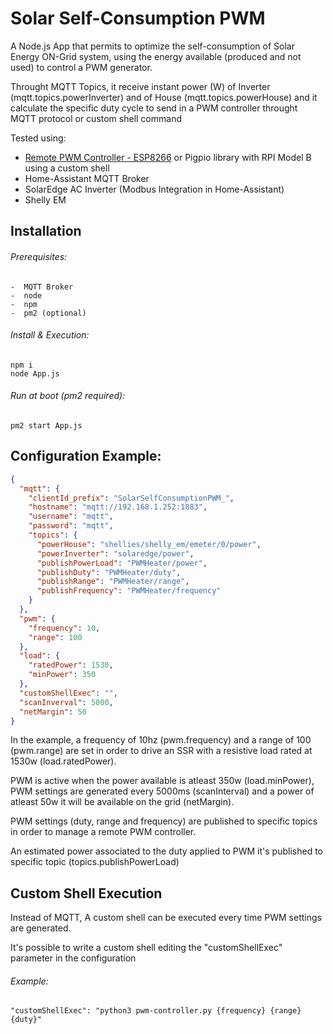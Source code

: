 # Solar Self-Consumption PWM

A Node.js App that permits to optimize the self-consumption of Solar Energy ON-Grid system, using the energy available (produced and not used) to control a PWM generator.

Throught MQTT Topics, it receive instant power (W) of Inverter (mqtt.topics.powerInverter) and of House (mqtt.topics.powerHouse) and it calculate the specific duty cycle to send in a PWM controller throught MQTT protocol or custom shell command

Tested using:
-  [Remote PWM Controller - ESP8266](https://github.com/mobot95/RemotePWMController-ESP8266) or Pigpio library with RPI Model B using a custom shell
-  Home-Assistant MQTT Broker
-  SolarEdge AC Inverter (Modbus Integration in Home-Assistant)
-  Shelly EM

## Installation
###### Prerequisites:
```
-  MQTT Broker
-  node
-  npm
-  pm2 (optional)
```

###### Install & Execution:
```
npm i
node App.js
```

###### Run at boot (pm2 required):
```
pm2 start App.js
```

## Configuration Example:
```JSON
{
  "mqtt": {
    "clientId_prefix": "SolarSelfConsumptionPWM_",
    "hostname": "mqtt://192.168.1.252:1883",
    "username": "mqtt",
    "password": "mqtt",
    "topics": {
      "powerHouse": "shellies/shelly_em/emeter/0/power",
      "powerInverter": "solaredge/power",
      "publishPowerLoad": "PWMHeater/power",
      "publishDuty": "PWMHeater/duty",
      "publishRange": "PWMHeater/range",
      "publishFrequency": "PWMHeater/frequency"
    }
  },
  "pwm": {
    "frequency": 10,
    "range": 100
  },
  "load": {
    "ratedPower": 1530,
    "minPower": 350
  },
  "customShellExec": "",
  "scanInverval": 5000,
  "netMargin": 50
}
```
In the example, a frequency of 10hz (pwm.frequency) and a range of 100 (pwm.range) are set in order to drive an SSR with a resistive load rated at 1530w (load.ratedPower).

PWM is active when the power available is atleast 350w (load.minPower), PWM settings are generated every 5000ms (scanInterval) and a power of atleast 50w it will be available on the grid (netMargin).

PWM settings (duty, range and frequency) are published to specific topics in order to manage a remote PWM controller.

An estimated power associated to the duty applied to PWM  it's published to specific topic (topics.publishPowerLoad)

## Custom Shell Execution
Instead of MQTT, A custom shell can be executed every time PWM settings are generated.

It's possible to write a custom shell editing the "customShellExec" parameter in the configuration

###### Example:
```
"customShellExec": "python3 pwm-controller.py {frequency} {range} {duty}"
```

